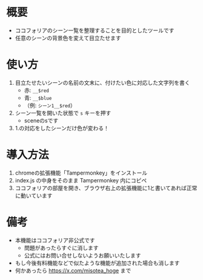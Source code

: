 # 概要
- ココフォリアのシーン一覧を整理することを目的としたツールです
- 任意のシーンの背景色を変えて目立たせます

# 使い方
1. 目立たせたいシーンの名前の文末に、付けたい色に対応した文字列を書く
    - 赤: `__$red` 
    - 青: `__$blue` 
    - （例: `シーン1__$red`）
2. シーン一覧を開いた状態で `s` キーを押す
    - sceneのsです
3. 1.の対応をしたシーンだけ色が変わる！

# 導入方法
1. chromeの拡張機能「Tampermonkey」をインストール
2. index.js の中身をそのまま Tampermonkey 内にコピペ
3. ココフォリアの部屋を開き、ブラウザ右上の拡張機能に1と書いてあれば正常に動いています

# 備考
- 本機能はココフォリア非公式です
  - 問題があったらすぐに消します
  - 公式にはお問い合せしないようお願いいたします
- もし今後有料機能などで似たような機能が追加された場合も消します
- 何かあったら https://x.com/misotea_hoge まで
